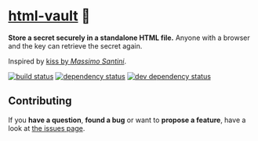# [html-vault](https://html-vault.jannisr.de/) 🔐

**Store a secret securely in a standalone HTML file.** Anyone with a browser and the key can retrieve the secret again.

Inspired by [kiss by *Massimo Santini*](https://github.com/mapio/kiss).

[![build status](https://img.shields.io/travis/derhuerst/html-vault.svg)](https://travis-ci.org/derhuerst/html-vault)
[![dependency status](https://img.shields.io/david/derhuerst/html-vault.svg)](https://david-dm.org/derhuerst/html-vault#info=dependencies)
[![dev dependency status](https://img.shields.io/david/dev/derhuerst/html-vault.svg)](https://david-dm.org/derhuerst/html-vault#info=devDependencies)



## Contributing

If you **have a question**, **found a bug** or want to **propose a feature**, have a look at [the issues page](https://github.com/derhuerst/html-vault/issues).
